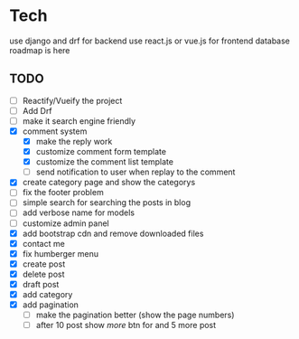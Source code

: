# Tech
use django and drf for backend
use react.js or vue.js for frontend
database roadmap is here

## TODO
- [ ] Reactify/Vueify the project
- [ ] Add Drf
- [ ] make it search engine friendly
- [x] comment system
    - [x] make the reply work
    - [x] customize comment form template
    - [x] customize the comment list template
    - [ ] send notification to user when replay to the comment
- [x] create category page and show the categorys
- [ ] fix the footer problem
- [ ] simple search for searching the posts in blog
- [ ] add verbose name for models 
- [ ] customize admin panel 
- [x] add bootstrap cdn and remove downloaded files
- [x] contact me
- [x] fix humberger menu
- [x] create post
- [x] delete post
- [x] draft post
- [x] add category
- [x] add pagination
    - [ ] make the pagination better (show the page numbers)
    - [ ] after 10 post show *more* btn for and 5 more post
